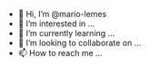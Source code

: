 - 👋 Hi, I’m @mario-lemes
- 👀 I’m interested in ...
- 🌱 I’m currently learning ...
- 💞️ I’m looking to collaborate on ...
- 📫 How to reach me ...

<!---
mario-lemes/mario-lemes is a ✨ special ✨ repository because its `README.md` (this file) appears on your GitHub profile.
You can click the Preview link to take a look at your changes.
--->

